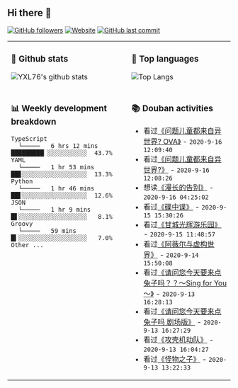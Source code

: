 ## Hi there 👋

[![GitHub followers](https://img.shields.io/github/followers/YXL76?style=for-the-badge&color=blue)](https://github.com/YXL76?tab=followers)
[![Website](https://img.shields.io/website?style=for-the-badge&up_message=Blog&url=https%3A%2F%2Fyxl76.net%2F&color=brightgreen)](https://yxl76.net)
[![GitHub last commit](https://img.shields.io/github/last-commit/YXL76/YXL76?label=update&style=for-the-badge&color=orange)](https://github.com/YXL76/YXL76)

<table>
<tr>
<td valign="top" width="54%">

### 🔭 Github stats

![YXL76's github stats](https://github-readme-stats.yxl76.vercel.app/api?username=YXL76&count_private=true&show_icons=true&theme=tokyonight)

</td>

<td valign="top" width="46%">

### 🌱 Top languages

![Top Langs](https://github-readme-stats.yxl76.vercel.app/api/top-langs/?username=YXL76&layout=compact&theme=tokyonight)

</td>
</tr>
<tr>
<td valign="top" width="54%">

### 📊 Weekly development breakdown

```text
TypeScript
  └─────   6 hrs 12 mins  █████████▏░░░░░░░░░░░  43.7%
YAML
  └─────   1 hr 53 mins   ██▊░░░░░░░░░░░░░░░░░░  13.3%
Python
  └─────   1 hr 46 mins   ██▋░░░░░░░░░░░░░░░░░░  12.6%
JSON
  └─────   1 hr 9 mins    █▋░░░░░░░░░░░░░░░░░░░   8.1%
Groovy
  └─────   59 mins        █▍░░░░░░░░░░░░░░░░░░░   7.0%
Other ...
```

</td>
<td valign="top" width="46%">

### 📚 Douban activities

- 看过[《问题儿童都来自异世界? OVA》](http://movie.douban.com/subject/24721404/) - `2020-9-16 12:09:40`
- 看过[《问题儿童都来自异世界?》](http://movie.douban.com/subject/11525790/) - `2020-9-16 12:08:26`
- 想读[《漫长的告别》](https://book.douban.com/subject/30316475/) - `2020-9-16 04:25:02`
- 看过[《碟中谍》](http://movie.douban.com/subject/1292484/) - `2020-9-15 15:30:26`
- 看过[《甘城光辉游乐园》](http://movie.douban.com/subject/25812280/) - `2020-9-15 11:48:57`
- 看过[《阿薇尔与虚构世界》](http://movie.douban.com/subject/25821673/) - `2020-9-14 15:50:08`
- 看过[《请问您今天要来点兔子吗？？～Sing for You～》](http://movie.douban.com/subject/30328981/) - `2020-9-13 16:28:13`
- 看过[《请问您今天要来点兔子吗 剧场版》](http://movie.douban.com/subject/27077068/) - `2020-9-13 16:27:29`
- 看过[《攻壳机动队》](http://movie.douban.com/subject/25818101/) - `2020-9-13 16:04:27`
- 看过[《怪物之子》](http://movie.douban.com/subject/26280710/) - `2020-9-13 13:22:33`

</td>
</tr>
</table>

<!--
**YXL76/YXL76** is a ✨ _special_ ✨ repository because its `README.md` (this file) appears on your GitHub profile.

Here are some ideas to get you started:

- 🔭 I’m currently working on ...
- 🌱 I’m currently learning ...
- 👯 I’m looking to collaborate on ...
- 🤔 I’m looking for help with ...
- 💬 Ask me about ...
- 📫 How to reach me: ...
- 😄 Pronouns: ...
- ⚡ Fun fact: ...
-->
